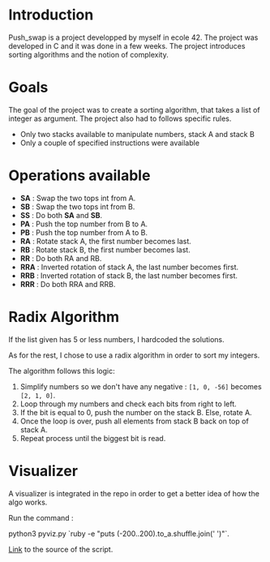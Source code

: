 <h1>Introduction
</h1>

Push_swap is a project developped by myself in ecole 42. The project was developed in C and it was done in a few weeks. The project introduces sorting algorithms and the notion of complexity.

# Goals
The goal of the project was to create a sorting algorithm, that takes a list of integer as argument. The project also had to follows specific rules.
- Only two stacks available to manipulate numbers, stack A and stack B
- Only a couple of specified instructions were available

# Operations available
- **SA** : Swap the two tops int from A.
- **SB** : Swap the two tops int from B.
- **SS** : Do both **SA** and **SB**.
- **PA** : Push the top number from B to A.
- **PB** : Push the top number from A to B.
- **RA** : Rotate stack A, the first number becomes last.
- **RB** : Rotate stack B, the first number becomes last.
- **RR** : Do both RA and RB.
- **RRA** : Inverted rotation of stack A, the last number becomes first.
- **RRB** : Inverted rotation of stack B, the last number becomes first.
- **RRR** : Do both RRA and RRB.

# Radix Algorithm

If the list given has 5 or less numbers, I hardcoded the solutions.

As for the rest, I chose to use a radix algorithm in order to sort my integers.

The algorithm follows this logic:
1. Simplify numbers so we don't have any negative : `[1, 0, -56]` becomes `[2, 1, 0]`.
2. Loop through my numbers and check each bits from right to left.
3. If the bit is equal to 0, push the number on the stack B. Else, rotate A.
4. Once the loop is over, push all elements from stack B back on top of stack A.
5. Repeat process until the biggest bit is read.

# Visualizer
A visualizer is integrated in the repo in order to get a better idea of how the algo works.

Run the command :

python3 pyviz.py \`ruby -e "puts (-200..200).to_a.shuffle.join(' ')"\`.

[Link](https://github.com/o-reo/push_swap_visualizer) to the source of the script.
